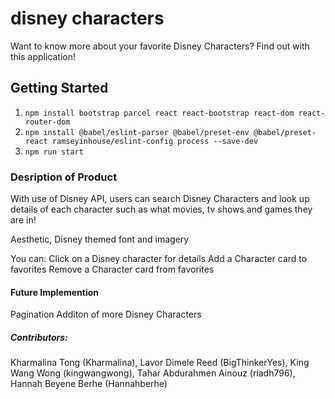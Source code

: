 # disney characters
Want to know more about your favorite Disney Characters? Find out with this application!

## Getting Started

1. `npm install bootstrap parcel react react-bootstrap react-dom react-router-dom`
2. `npm install @babel/eslint-parser @babel/preset-env @babel/preset-react ramseyinhouse/eslint-config process --save-dev`
3. `npm run start`


### Desription of Product
With use of Disney API, users can search Disney Characters and look up details of each character such as what movies, tv shows and games they are in!

Aesthetic, Disney themed font and imagery

You can:
Click on a Disney character for details
Add a Character card to favorites
Remove a Character card from favorites 



#### Future Implemention
Pagination 
Additon of more Disney Characters


##### Contributors:

Kharmalina Tong (Kharmalina),
Lavor Dimele Reed (BigThinkerYes),
King Wang Wong (kingwangwong),
Tahar Abdurahmen Ainouz (riadh796),
Hannah Beyene Berhe (Hannahberhe)
